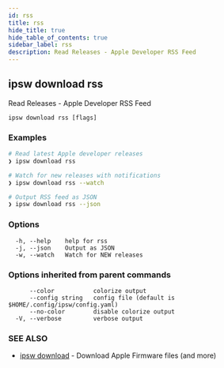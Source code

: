 ```yaml
---
id: rss
title: rss
hide_title: true
hide_table_of_contents: true
sidebar_label: rss
description: Read Releases - Apple Developer RSS Feed
---
```

## ipsw download rss

Read Releases - Apple Developer RSS Feed

```
ipsw download rss [flags]
```

### Examples

```bash
# Read latest Apple developer releases
❯ ipsw download rss

# Watch for new releases with notifications
❯ ipsw download rss --watch

# Output RSS feed as JSON
❯ ipsw download rss --json

```

### Options

```
  -h, --help    help for rss
  -j, --json    Output as JSON
  -w, --watch   Watch for NEW releases
```

### Options inherited from parent commands

```
      --color           colorize output
      --config string   config file (default is $HOME/.config/ipsw/config.yaml)
      --no-color        disable colorize output
  -V, --verbose         verbose output
```

### SEE ALSO

* [ipsw download](/docs/cli/ipsw/download)	 - Download Apple Firmware files (and more)

